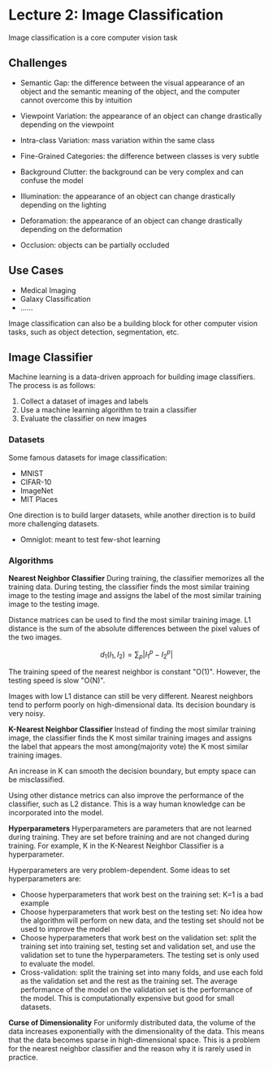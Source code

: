 # Lecture 2: Image Classification

Image classification is a core computer vision task

## Challenges

- Semantic Gap: the difference between the visual appearance of an object and the semantic meaning of the object, and the computer cannot overcome this by intuition

- Viewpoint Variation: the appearance of an object can change drastically depending on the viewpoint

- Intra-class Variation: mass variation within the same class

- Fine-Grained Categories: the difference between classes is very subtle

- Background Clutter: the background can be very complex and can confuse the model

- Illumination: the appearance of an object can change drastically depending on the lighting

- Deforamation: the appearance of an object can change drastically depending on the deformation

- Occlusion: objects can be partially occluded

## Use Cases

- Medical Imaging
- Galaxy Classification
- ......

Image classification can also be a building block for other computer vision tasks, such as object detection, segmentation, etc.

## Image Classifier

Machine learning is a data-driven approach for building image classifiers. The process is as follows:

1. Collect a dataset of images and labels
2. Use a machine learning algorithm to train a classifier
3. Evaluate the classifier on new images

### Datasets

Some famous datasets for image classification:

- MNIST
- CIFAR-10
- ImageNet
- MIT Places

One direction is to build larger datasets, while another direction is to build more challenging datasets.

- Omniglot: meant to test few-shot learning

### Algorithms

**Nearest Neighbor Classifier**
During training, the classifier memorizes all the training data. During testing, the classifier finds the most similar training image to the testing image and assigns the label of the most similar training image to the testing image.

Distance matrices can be used to find the most similar training image. L1 distance is the sum of the absolute differences between the pixel values of the two images. 

$$
d_1(I_1, I_2) = \sum_p |I_1^p - I_2^p|
$$

The training speed of the nearest neighbor is constant "O(1)". However, the testing speed is slow "O(N)".

Images with low L1 distance can still be very different. Nearest neighbors tend to perform poorly on high-dimensional data. Its decision boundary is very noisy.

**K-Nearest Neighbor Classifier**
Instead of finding the most similar training image, the classifier finds the K most similar training images and assigns the label that appears the most among(majority vote) the K most similar training images.

An increase in K can smooth the decision boundary, but empty space can be misclassified.

Using other distance metrics can also improve the performance of the classifier, such as L2 distance. This is a way human knowledge can be incorporated into the model.

**Hyperparameters**
Hyperparameters are parameters that are not learned during training. They are set before training and are not changed during training. For example, K in the K-Nearest Neighbor Classifier is a hyperparameter.

Hyperparameters are very problem-dependent. Some ideas to set hyperparameters are:

- Choose hyperparameters that work best on the training set: K=1 is a bad example
- Choose hyperparameters that work best on the testing set: No idea how the algorithm will perform on new data, and the testing set should not be used to improve the model
- Choose hyperparameters that work best on the validation set: split the training set into training set, testing set and validation set, and use the validation set to tune the hyperparameters. The testing set is only used to evaluate the model.
- Cross-validation: split the training set into many folds, and use each fold as the validation set and the rest as the training set. The average performance of the model on the validation set is the performance of the model. This is computationally expensive but good for small datasets.

**Curse of Dimensionality**
For uniformly distributed data, the volume of the data increases exponentially with the dimensionality of the data. This means that the data becomes sparse in high-dimensional space. This is a problem for the nearest neighbor classifier and the reason why it is rarely used in practice.
